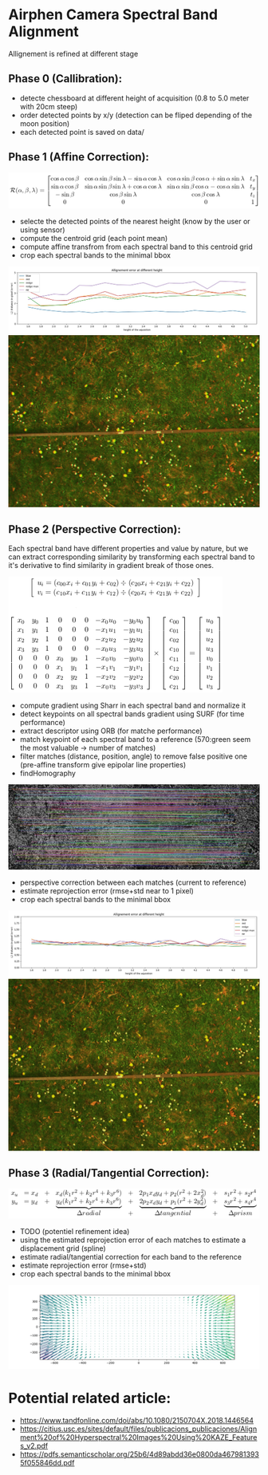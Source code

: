 # Airphen Camera Spectral Band Alignment

Allignement is refined at different stage

## Phase 0 (Callibration):
+ detecte chessboard at different height of acquisition (0.8 to 5.0 meter with 20cm steep)
+ order detected points by x/y (detection can be fliped depending of the moon position)
+ each detected point is saved on data/

## Phase 1 (Affine Correction):

![alt text](figures/math-affine-correction.png "equation of the affine correction")

+ selecte the detected points of the nearest height (know by the user or using sensor)
+ compute the centroid grid (each point mean)
+ compute affine transfrom from each spectral band to this centroid grid
+ crop each spectral bands to the minimal bbox

![alt text](figures/affine-allignement-rmse.jpg "Affine Reprojection Error")
![alt text](figures/affine_5.0_false_color.jpg "False Color Corrected Image")

## Phase 2 (Perspective Correction):

Each spectral band have different properties and value by nature,
but we can extract corresponding similarity by transforming each spectral band to it's derivative
to find similarity in gradient break of those ones.

![alt text](figures/math-perspective-correction.png "equation of the perspective correction")

+ compute gradient using Sharr in each spectral band and normalize it
+ detect keypoints on all spectral bands gradient using SURF (for time performance)
+ extract descriptor using ORB (for matche performance)
+ match keypoint of each spectral band to a reference (570:green seem the most valuable -> number of matches)
+ filter matches (distance, position, angle) to remove false positive one (pre-affine transform give epipolar line properties)
+ findHomography

![alt text](figures/prespective-feature-matching.jpg "feature matching")

+ perspective correction between each matches (current to reference)
+ estimate reprojection error (rmse+std near to 1 pixel)
+ crop each spectral bands to the minimal bbox

![alt text](figures/prespective-allignement-rmse.jpg "Prespective Reprojection Error")
![alt text](figures/prespective_5.0_false_color.jpg "False Color Corrected Image")

## Phase 3 (Radial/Tangential Correction):

![alt text](figures/math-lens-correction.png "equation of the lens correction")

+ TODO (potentiel refinement idea)
+ using the estimated reprojection error of each matches to estimate a displacement grid (spline)
+ estimate radial/tangential correction for each band to the reference
+ estimate reprojection error (rmse+std)
+ crop each spectral bands to the minimal bbox

![alt text](figures/lens-correction-complet.jpg "lens correction model")

# Potential related article:
+ https://www.tandfonline.com/doi/abs/10.1080/2150704X.2018.1446564
+ https://citius.usc.es/sites/default/files/publicacions_publicaciones/Alignment%20of%20Hyperspectral%20Images%20Using%20KAZE_Features_v2.pdf
+ https://pdfs.semanticscholar.org/25b6/4d89abdd36e0800da4679813935f055846dd.pdf